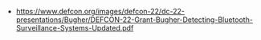 - https://www.defcon.org/images/defcon-22/dc-22-presentations/Bugher/DEFCON-22-Grant-Bugher-Detecting-Bluetooth-Surveillance-Systems-Updated.pdf
